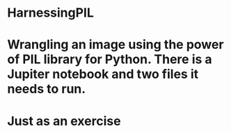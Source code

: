 # HarnessingPIL
# Wrangling an image using the power of PIL library for Python. There is a Jupiter notebook and two files it needs to run.
# Just as an exercise
